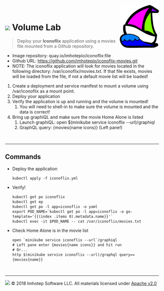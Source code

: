 <img src="../assets/k8sland.png" align="right" width="128" height="auto"/>

<br/>

# <img src="../assets/lab.png" width="32" height="auto"/> Volume Lab

> Deploy your **Iconoflix** application using a movies file mounted from a Github repository.

- Image repository: quay.io/imhotepio/iconoflix:file
- Github URL:      https://github.com/imhotepio/iconoflix-movies.git
- NOTE: The iconoflix application will look for movies located in the following
  directory: /var/iconoflix/movies.txt. If that file exists, movies will be loaded
  from the file, if not a default movie list will be loaded!

1. Create a deployment and service manifest to mount a volume
   using /var/iconoflix as a mount point.
2. Deploy your application
3. Verify the application is up and running and the volume is mounted!
   1. You will need to shell-in to make sure the volume is mounted and the data is correct!
4. Bring up graphiQL and make sure the movie Home Alone is listed
   1. Launch graphiQL: open $(minikube service iconoflix --url)/graphiql
   2. GraphQL query: {movies{name icons}} (Left pane!)


<br/>

---
## Commands

- Deploy the application

  ```shell
  kubectl apply -f iconoflix.yml
  ```

- Verify!

  ```shell
  kubectl get po iconoflix
  kubectl get ep
  kubectl get po -l app=iconoflix -o yaml
  export POD_NAME=`kubectl get po -l app=iconoflix -o go-template='{{(index .items 0).metadata.name}}'`
  kubectl exec -it $POD_NAME -- cat /var/iconoflix/movies.txt
  ```

- Check Home Alone is in the movie list

  ```shell
  open `minikube service iconoflix --url`/graphiql
  # Left pane enter {movies{name icons}} and hit run
  # Or...
  http $(minikube service iconoflix --url)/graphql query=={movies{name}}
  ```

<br/>

---
<img src="../assets/imhotep_logo.png" width="32" height="auto"/> © 2018 Imhotep Software LLC.
All materials licensed under [Apache v2.0](http://www.apache.org/licenses/LICENSE-2.0)
